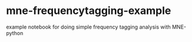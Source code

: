 # mne-frequencytagging-example
example notebook for doing simple frequency tagging analysis with MNE-python
